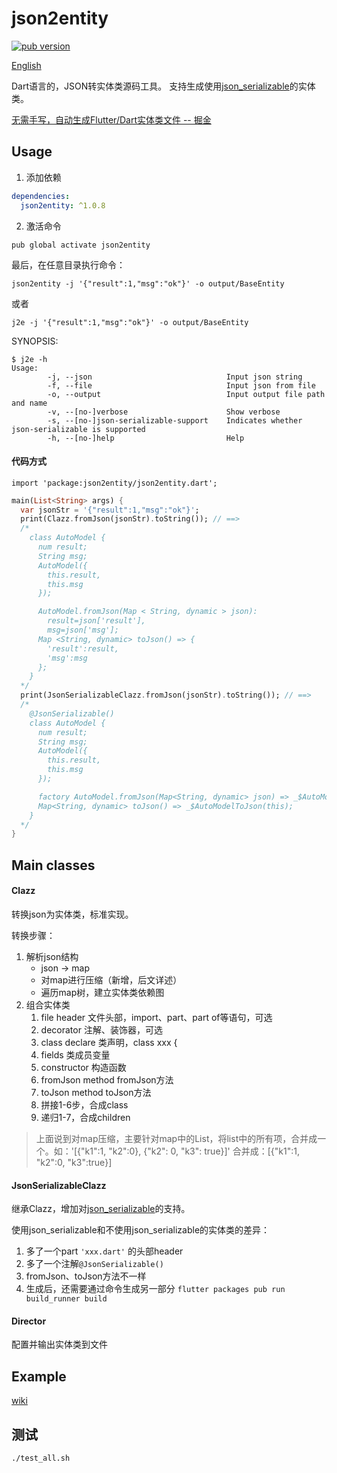 # json2entity

<p align="left">
  <a href="https://pub.dartlang.org/packages/json2entity"><img alt="pub version" src="https://img.shields.io/pub/v/json2entity.svg"></a>
</p>

[English](https://github.com/laxian/dart-json2entity/blob/master/README.md)

Dart语言的，JSON转实体类源码工具。
支持生成使用[json_serializable](https://pub.dartlang.org/packages/json_serializable)的实体类。

[无需手写，自动生成Flutter/Dart实体类文件 -- 掘金](https://juejin.im/post/5c36251ce51d45524473f79f)

## Usage

1. 添加依赖
```yaml
dependencies:
  json2entity: ^1.0.8
```

2. 激活命令

```shell
pub global activate json2entity
```

最后，在任意目录执行命令：

```shell
json2entity -j '{"result":1,"msg":"ok"}' -o output/BaseEntity
```

或者

```shell
j2e -j '{"result":1,"msg":"ok"}' -o output/BaseEntity
```


SYNOPSIS:
```shell
$ j2e -h
Usage:
        -j, --json                              Input json string
        -f, --file                              Input json from file
        -o, --output                            Input output file path and name
        -v, --[no-]verbose                      Show verbose
        -s, --[no-]json-serializable-support    Indicates whether json-serializable is supported
        -h, --[no-]help                         Help
```

#### 代码方式

`import 'package:json2entity/json2entity.dart';`

```dart
main(List<String> args) {
  var jsonStr = '{"result":1,"msg":"ok"}';
  print(Clazz.fromJson(jsonStr).toString()); // ==>
  /*
	class AutoModel {
	  num result;
	  String msg;
	  AutoModel({
		this.result,
		this.msg
	  });

	  AutoModel.fromJson(Map < String, dynamic > json):
		result=json['result'],
		msg=json['msg'];
      Map <String, dynamic> toJson() => {
		'result':result,
		'msg':msg
	  };
	}
  */
  print(JsonSerializableClazz.fromJson(jsonStr).toString()); // ==>
  /*
	@JsonSerializable()
	class AutoModel {
	  num result;
	  String msg;
	  AutoModel({
		this.result,
		this.msg
	  });

	  factory AutoModel.fromJson(Map<String, dynamic> json) => _$AutoModelFromJson(json);
	  Map<String, dynamic> toJson() => _$AutoModelToJson(this);
	}
  */
}

```

## Main classes
#### Clazz
  转换json为实体类，标准实现。

  转换步骤：
1. 解析json结构
      - json -> map
	  - 对map进行压缩（新增，后文详述）
      - 遍历map树，建立实体类依赖图
2. 组合实体类
      1. file header      文件头部，import、part、part of等语句，可选
      2. decorator        注解、装饰器，可选
      3. class declare    类声明，class xxx {
      4. fields           类成员变量
      5. constructor      构造函数
      6. fromJson method  fromJson方法
      7. toJson method    toJson方法
      8. 拼接1-6步，合成class
      9. 递归1-7，合成children

> 上面说到对map压缩，主要针对map中的List，将list中的所有项，合并成一个。如：'[{"k1":1, "k2":0},  {"k2": 0, "k3": true}]' 合并成：[{"k1":1, "k2":0, "k3":true}]


#### JsonSerializableClazz
 继承Clazz，增加对[json_serializable](https://pub.dartlang.org/packages/json_serializable)的支持。

 使用json_serializable和不使用json_serializable的实体类的差异：
  1. 多了一个part `'xxx.dart'` 的头部header
  2. 多了一个注解`@JsonSerializable()`
  3. fromJson、toJson方法不一样
  4. 生成后，还需要通过命令生成另一部分
  `flutter packages pub run build_runner build`

#### Director
配置并输出实体类到文件

## Example
[wiki](https://github.com/laxian/dart-json2entity/wiki#example)

## 测试
`./test_all.sh`